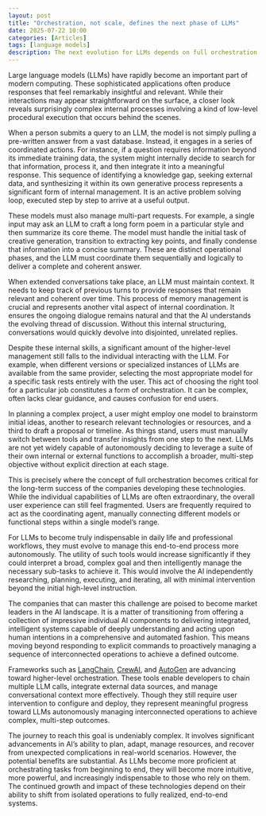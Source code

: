 ```yaml
---
layout: post
title: "Orchestration, not scale, defines the next phase of LLMs"
date: 2025-07-22 10:00
categories: [Articles]
tags: [language models]
description: The next evolution for LLMs depends on full orchestration and the ability to manage complex tasks with minimal user input.
---
```


Large language models (LLMs) have rapidly become an important part of modern computing. These sophisticated applications often produce responses that feel remarkably insightful and relevant. While their interactions may appear straightforward on the surface, a closer look reveals surprisingly complex internal processes involving a kind of low-level procedural execution that occurs behind the scenes.

When a person submits a query to an LLM, the model is not simply pulling a pre-written answer from a vast database. Instead, it engages in a series of coordinated actions. For instance, if a question requires information beyond its immediate training data, the system might internally decide to search for that information, process it, and then integrate it into a meaningful response. This sequence of identifying a knowledge gap, seeking external data, and synthesizing it within its own generative process represents a significant form of internal management. It is an active problem solving loop, executed step by step to arrive at a useful output.

These models must also manage multi-part requests. For example, a single input may ask an LLM to craft a long form poem in a particular style and then summarize its core theme. The model must handle the initial task of creative generation, transition to extracting key points, and finally condense that information into a concise summary. These are distinct operational phases, and the LLM must coordinate them sequentially and logically to deliver a complete and coherent answer.

When extended conversations take place, an LLM must maintain context. It needs to keep track of previous turns to provide responses that remain relevant and coherent over time. This process of memory management is crucial and represents another vital aspect of internal coordination. It ensures the ongoing dialogue remains natural and that the AI understands the evolving thread of discussion. Without this internal structuring, conversations would quickly devolve into disjointed, unrelated replies.

Despite these internal skills, a significant amount of the higher-level management still falls to the individual interacting with the LLM. For example, when different versions or specialized instances of LLMs are available from the same provider, selecting the most appropriate model for a specific task rests entirely with the user. This act of choosing the right tool for a particular job constitutes a form of orchestration. It can be complex, often lacks clear guidance, and causes confusion for end users.

In planning a complex project, a user might employ one model to brainstorm initial ideas, another to research relevant technologies or resources, and a third to draft a proposal or timeline. As things stand, users must manually switch between tools and transfer insights from one step to the next. LLMs are not yet widely capable of autonomously deciding to leverage a suite of their own internal or external functions to accomplish a broader, multi-step objective without explicit direction at each stage.

This is precisely where the concept of full orchestration becomes critical for the long-term success of the companies developing these technologies. While the individual capabilities of LLMs are often extraordinary, the overall user experience can still feel fragmented. Users are frequently required to act as the coordinating agent, manually connecting different models or functional steps within a single model’s range.

For LLMs to become truly indispensable in daily life and professional workflows, they must evolve to manage this end-to-end process more autonomously. The utility of such tools would increase significantly if they could interpret a broad, complex goal and then intelligently manage the necessary sub-tasks to achieve it. This would involve the AI independently researching, planning, executing, and iterating, all with minimal intervention beyond the initial high-level instruction.

The companies that can master this challenge are poised to become market leaders in the AI landscape. It is a matter of transitioning from offering a collection of impressive individual AI components to delivering integrated, intelligent systems capable of deeply understanding and acting upon human intentions in a comprehensive and automated fashion. This means moving beyond responding to explicit commands to proactively managing a sequence of interconnected operations to achieve a defined outcome.

Frameworks such as [LangChain](https://www.langchain.com), [CrewAI](https://www.crewai.com/), and [AutoGen](https://microsoft.github.io/autogen/stable/index.html) are advancing toward higher-level orchestration. These tools enable developers to chain multiple LLM calls, integrate external data sources, and manage conversational context more effectively. Though they still require user intervention to configure and deploy, they represent meaningful progress toward LLMs autonomously managing interconnected operations to achieve complex, multi-step outcomes.

The journey to reach this goal is undeniably complex. It involves significant advancements in AI’s ability to plan, adapt, manage resources, and recover from unexpected complications in real-world scenarios. However, the potential benefits are substantial. As LLMs become more proficient at orchestrating tasks from beginning to end, they will become more intuitive, more powerful, and increasingly indispensable to those who rely on them. The continued growth and impact of these technologies depend on their ability to shift from isolated operations to fully realized, end-to-end systems.
